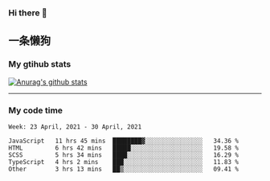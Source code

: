 ### Hi there 👋

## 一条懒狗
<!--
**kiss-me-quickly/kiss-me-quickly** is a ✨ _special_ ✨ repository because its `README.md` (this file) appears on your GitHub profile.

Here are some ideas to get you started:

- 🔭 I’m currently working on ...
- 🌱 I’m currently learning ...
- 👯 I’m looking to collaborate on ...
- 🤔 I’m looking for help with ...
- 💬 Ask me about ...
- 📫 How to reach me: ...
- 😄 Pronouns: ...
- ⚡ Fun fact: ...
-->


### My gtihub stats

[![Anurag's github stats](https://github-readme-stats.vercel.app/api?username=kiss-me-quickly)](https://github.com/anuraghazra/github-readme-stats)

***

### My code time

<!--START_SECTION:waka-->
```text
Week: 23 April, 2021 - 30 April, 2021

JavaScript   11 hrs 45 mins  ████████▓░░░░░░░░░░░░░░░░   34.36 % 
HTML         6 hrs 42 mins   █████░░░░░░░░░░░░░░░░░░░░   19.58 % 
SCSS         5 hrs 34 mins   ████░░░░░░░░░░░░░░░░░░░░░   16.29 % 
TypeScript   4 hrs 2 mins    ███░░░░░░░░░░░░░░░░░░░░░░   11.83 % 
Other        3 hrs 13 mins   ██▒░░░░░░░░░░░░░░░░░░░░░░   09.41 % 
```
<!--END_SECTION:waka-->
